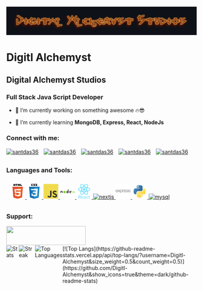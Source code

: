

![header](./header.jpg)

<h1>Digitl Alchemyst</h1>
<h2>Digital Alchemyst Studios</h2>
<h3>Full Stack Java Script Developer</h3>

- 🔭 I’m currently working on something awesome 🔥😎

- 🌱 I’m currently learning **MongoDB, Express, React, NodeJs**


<h3 align="left">Connect with me:</h3>
<p align="left">
    <a href="https://www.instagram.com/digital_alchemyst/" target="blank"><img align="center" src="https://cdn3.iconfinder.com/data/icons/2018-social-media-logotypes/1000/2018_social_media_popular_app_logo_instagram-64.png" alt="santdas36" height="40" width="40" /></a>
    <a href="https://fb.com/DigitalAlchemyst" target="blank"><img align="center" src="https://cdn2.iconfinder.com/data/icons/social-media-2285/512/1_Facebook_colored_svg_copy-64.png" alt="santdas36" height="40" width="40" style="margin-left: 10px;" /></a>
    <a href="https://twitter.com/DigitlAlchemyst" target="blank"><img align="center" src="https://cdn2.iconfinder.com/data/icons/social-media-2285/512/1_Twitter2_colored_svg-64.png" alt="santdas36" height="40" width="40" style="margin-left: 10px;" /></a>
    <a href="https://www.youtube.com/@DigitalAlchemyst" target="blank"><img align="center" src="https://cdn3.iconfinder.com/data/icons/2018-social-media-logotypes/1000/2018_social_media_popular_app_logo_youtube-64.png" alt="santdas36" height="40" width="40" style="margin-left: 10px;" /></a>
    <a href="https://www.reddit.com/user/DigitlAlchemyst" target="blank"><img align="center" src="https://cdn3.iconfinder.com/data/icons/2018-social-media-logotypes/1000/2018_social_media_popular_app_logo_reddit-64.png" alt="santdas36" height="40" width="40" style="margin-left: 10px;" /></a>
    

</p>


## <h3 align="left">Languages and Tools:</h3>

<p align="left", style="padding: 10px;">
    <a href="https://www.w3.org/html/" target="_blank"> <img src="https://raw.githubusercontent.com/devicons/devicon/master/icons/html5/html5-original-wordmark.svg" alt="html5" width="40" height="40" /> </a>
    <a href="https://www.w3schools.com/css/" target="_blank"> <img src="https://raw.githubusercontent.com/devicons/devicon/master/icons/css3/css3-original-wordmark.svg" alt="css3" width="40" height="40" /> </a>
    <a href="https://developer.mozilla.org/en-US/docs/Web/JavaScript" target="_blank"> <img src="https://raw.githubusercontent.com/devicons/devicon/master/icons/javascript/javascript-original.svg" alt="javascript" width="40" height="40" /> </a>
    <a href="https://nodejs.org" target="_blank"> <img src="https://raw.githubusercontent.com/devicons/devicon/master/icons/nodejs/nodejs-original-wordmark.svg" alt="nodejs" width="40" height="40" /> </a>
    <a href="https://reactjs.org/" target="_blank"> <img src="https://raw.githubusercontent.com/devicons/devicon/master/icons/react/react-original-wordmark.svg" alt="react" width="40" height="40" /> </a>
    <a href="https://nextjs.org/" target="_blank"> <img src="https://cdn.jsdelivr.net/gh/devicons/devicon/icons/nextjs/nextjs-original-wordmark.svg" alt="nextjs" width="40" height="40" /> </a>
    <a href="https://expressjs.com" target="_blank"> <img src="https://raw.githubusercontent.com/devicons/devicon/master/icons/express/express-original-wordmark.svg" alt="express" width="40" height="40" /> </a>
    <a href="https://www.python.org" target="_blank"> <img src="https://raw.githubusercontent.com/devicons/devicon/master/icons/python/python-original.svg" alt="python" width="40" height="40" /> </a>
    <a href="https://www.mysql.com/" target="_blank"> <img src="https://cdn.jsdelivr.net/gh/devicons/devicon/icons/mysql/mysql-original-wordmark.svg" alt="mysql" width="40" height="40" /> </a>
</p>


<h3 align="left">Support:</h3>
<p>
    <a href="https://www.buymeacoffee.com/"> <img align="left" src="https://cdn.buymeacoffee.com/buttons/v2/default-yellow.png" height="50" width="210" alt="" /></a>
</p>

<br />
<br />
<br/>

<div style="display: flex;">
    <img alt="Stats" src="https://github-readme-stats.vercel.app/api?username=Digitl-Alchemyst&theme=react&show_icons=true&hide_border=true&count_private=true" />
    <img alt="Streak" src="https://github-readme-streak-stats.herokuapp.com/?user=Digitl-Alchemyst&theme=react&hide_border=true" />
    <img alt="Top Languages" src="https://github-readme-stats.vercel.app/api/top-langs/?username=Digitl-Alchemyst" />
    [![Top Langs](https://github-readme-stats.vercel.app/api/top-langs/?username=Digitl-Alchemyst&size_weight=0.5&count_weight=0.5)](https://github.com/Digitl-Alchemyst&show_icons=true&theme=dark/github-readme-stats)
</div>
